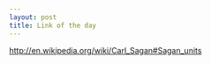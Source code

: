 ```yaml
---
layout: post
title: Link of the day
---
```


<http://en.wikipedia.org/wiki/Carl_Sagan#Sagan_units>
